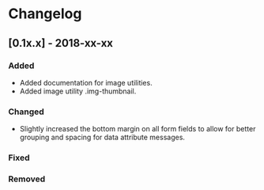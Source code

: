 # Changelog

## [0.1x.x] - 2018-xx-xx

### Added

- Added documentation for image utilities.
- Added image utility .img-thumbnail.

### Changed

- Slightly increased the bottom margin on all form fields to allow for better grouping and spacing for data attribute messages.

### Fixed

### Removed
